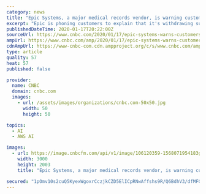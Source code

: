 ```yaml
---
category: news
title: "Epic Systems, a major medical records vendor, is warning customers it will stop working with Google Cloud"
excerpt: "Epic is phoning customers to explain that it's withdrawing support for Google Cloud, instead focusing on AWS and Microsoft Azure."
publishedDateTime: 2020-01-17T20:22:00Z
sourceUrl: https://www.cnbc.com/2020/01/17/epic-systems-warns-customers-it-will-stop-supporting-google-cloud.html
ampUrl: https://www.cnbc.com/amp/2020/01/17/epic-systems-warns-customers-it-will-stop-supporting-google-cloud.html
cdnAmpUrl: https://www-cnbc-com.cdn.ampproject.org/c/s/www.cnbc.com/amp/2020/01/17/epic-systems-warns-customers-it-will-stop-supporting-google-cloud.html
type: article
quality: 57
heat: 57
published: false

provider:
  name: CNBC
  domain: cnbc.com
  images:
    - url: /assets/images/organizations/cnbc.com-50x50.jpg
      width: 50
      height: 50

topics:
  - AI
  - AWS AI

images:
  - url: https://image.cnbcfm.com/api/v1/image/106120359-1568071954183gettyimages-1135936634.jpeg?v=1578964019
    width: 3000
    height: 2003
    title: "Epic Systems, a major medical records vendor, is warning customers it will stop working with Google Cloud"

secured: "1pOmv10s2cuQ5KyexWgoxrCczjkCZD5ElICpRNwAffshs9R/Q6BdhV3/dfMFGvUexbgz39P6FufjfxN1gfjqSDR2E0GU2Dng18/7yrAsko6OI3Jc94mm5E6Cq8THyrl/FbLfE25wCFNkSQHaCfMkM6krWcLWWpzqm2sfZVaJAJbjHZfFDB+lAEDrRxxZteXy+F0p4umXiUzOhVffieDxr+0y1RZAAJIKCaA0Hjo7kJCDJsyH5EqOsz/RuaqZ62ugZDERDnjWSoLXUZ+htabeDwfQD/Q/1weyxLOgOJCZHhVerTIWbH8T0/pclnVUMh/4q/ezOiCr3ejrvkGo5efhzA8233e4DdN5eMrmLMLimGREN/xD/H4sm1mM422rWyqsiay+BU0Nl4ITAn9/+pFQ2asdGtzSQiBfNfexRc3QShfwKW1PcbABgQzmu1SaX6JNCAPo1ns8xkA2B/MdPXXDAg==;bt03Z2xl1vzj0z3ZpsI/ig=="
---
```


